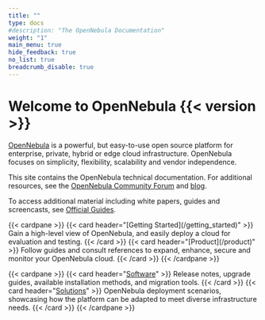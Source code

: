```yaml
---
title: ""
type: docs
#description: "The OpenNebula Documentation"
weight: "1"
main_menu: true
hide_feedback: true
no_list: true
breadcrumb_disable: true
---
```


# Welcome to OpenNebula {{< version >}}

<p></p>

[OpenNebula](https://opennebula.io) is a powerful, but easy-to-use open source platform for enterprise, private, hybrid or edge cloud infrastructure. OpenNebula focuses on simplicity, flexibility, scalability and vendor independence.

This site contains the OpenNebula technical documentation. For additional resources, see the [OpenNebula Community Forum](https://forum.opennebula.io/) and [blog](https://opennebula.io/blog/).

To access additional material including white papers, guides and screencasts, see [Official Guides](https://opennebula.io/docs/).

<!-- temporary inline styling until we define cards for manual use -->
<style>
.td-card {
  display: flex !important;
  flex: 0 2 45% !important;
}
.card-text {
  margin-left: 1rem !important;
}
.card-group {
  margin-bottom: 0rem !important;
}
.me-4 {
    margin-right: 1rem !important;
}
</style>

<div class="card-columns">
<div class="entry">
{{< cardpane >}}
  {{< card header="[Getting Started](/getting_started)" >}}
  Gain a high-level view of OpenNebula, and easily deploy a cloud for evaluation and testing.
  {{< /card >}}
  {{< card header="[Product](/product)" >}}
  Follow guides and consult references to expand, enhance, secure and monitor your OpenNebula cloud.
  {{< /card >}}
{{< /cardpane >}}

{{< cardpane >}}
  {{< card header="[Software](/software)" >}}
  Release notes, upgrade guides, available installation methods, and migration tools.
  {{< /card >}}
  {{< card header="[Solutions](/solutions)" >}}
  OpenNebula deployment scenarios, showcasing how the platform can be adapted to meet diverse infrastructure needs.
  {{< /card >}}
{{< /cardpane >}}
</div>
</div>

